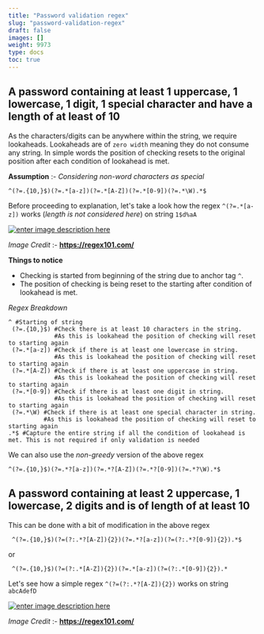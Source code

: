 ```yaml
---
title: "Password validation regex"
slug: "password-validation-regex"
draft: false
images: []
weight: 9973
type: docs
toc: true
---
```


## A password containing at least 1 uppercase, 1 lowercase, 1 digit, 1 special character and have a length of at least of 10
As the characters/digits can be anywhere within the string, we require lookaheads. Lookaheads are of `zero width` meaning they do not consume any string. In simple words the position of checking resets to the original position after each condition of lookahead is met.

**Assumption** :- *Considering non-word characters as special*

    ^(?=.{10,}$)(?=.*[a-z])(?=.*[A-Z])(?=.*[0-9])(?=.*\W).*$

Before proceeding to explanation, let's take a look how the regex `^(?=.*[a-z])` works (*length is not considered here*) on string `1$d%aA`

[![enter image description here][1]][1]

*Image Credit* :- **https://regex101.com/**

**Things to notice**
 - Checking is started from beginning of the string due to anchor tag `^`.
 - The position of checking is being reset to the starting after condition of lookahead is met.

*Regex Breakdown*

    ^ #Starting of string
     (?=.{10,}$) #Check there is at least 10 characters in the string. 
                 #As this is lookahead the position of checking will reset to starting again
     (?=.*[a-z]) #Check if there is at least one lowercase in string.
                 #As this is lookahead the position of checking will reset to starting again
     (?=.*[A-Z]) #Check if there is at least one uppercase in string.
                 #As this is lookahead the position of checking will reset to starting again
     (?=.*[0-9]) #Check if there is at least one digit in string.
                 #As this is lookahead the position of checking will reset to starting again
     (?=.*\W) #Check if there is at least one special character in string.
              #As this is lookahead the position of checking will reset to starting again
    .*$ #Capture the entire string if all the condition of lookahead is met. This is not required if only validation is needed

We can also use the *non-greedy* version of the above regex

    ^(?=.{10,}$)(?=.*?[a-z])(?=.*?[A-Z])(?=.*?[0-9])(?=.*?\W).*$


  [1]: http://i.stack.imgur.com/ehu4F.png

## A password containing at least 2 uppercase, 1 lowercase, 2 digits and is of length of at least 10
This can be done with a bit of modification in the above regex

     ^(?=.{10,}$)(?=(?:.*?[A-Z]){2})(?=.*?[a-z])(?=(?:.*?[0-9]){2}).*$

or

     ^(?=.{10,}$)(?=(?:.*[A-Z]){2})(?=.*[a-z])(?=(?:.*[0-9]){2}).*

Let's see how a simple regex `^(?=(?:.*?[A-Z]){2})` works on string `abcAdefD`

   [![enter image description here][1]][1]

*Image Credit* :- **https://regex101.com/**

[1]: http://i.stack.imgur.com/DPQ6G.png

